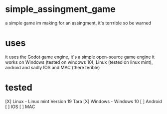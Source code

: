 # simple_assingment_game
a simple game im making for an assingment, it's terrrible so be warned

# uses

it uses the Godot game engine, it's a simple open-source game engine
it works on Windows (tested on windows 10), Linux (tested on linux mint), android and sadly IOS and MAC (there terible)

# tested
[X] Linux - Linux mint Version 19 Tara
[X] Windows - Windows 10
[ ] Android
[ ] IOS
[ ] MAC
